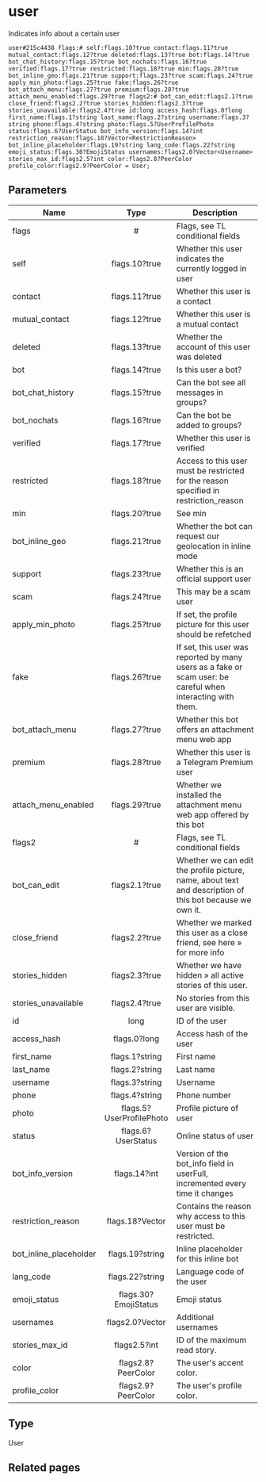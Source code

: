 # user
Indicates info about a certain user

```
user#215c4438 flags:# self:flags.10?true contact:flags.11?true mutual_contact:flags.12?true deleted:flags.13?true bot:flags.14?true bot_chat_history:flags.15?true bot_nochats:flags.16?true verified:flags.17?true restricted:flags.18?true min:flags.20?true bot_inline_geo:flags.21?true support:flags.23?true scam:flags.24?true apply_min_photo:flags.25?true fake:flags.26?true bot_attach_menu:flags.27?true premium:flags.28?true attach_menu_enabled:flags.29?true flags2:# bot_can_edit:flags2.1?true close_friend:flags2.2?true stories_hidden:flags2.3?true stories_unavailable:flags2.4?true id:long access_hash:flags.0?long first_name:flags.1?string last_name:flags.2?string username:flags.3?string phone:flags.4?string photo:flags.5?UserProfilePhoto status:flags.6?UserStatus bot_info_version:flags.14?int restriction_reason:flags.18?Vector<RestrictionReason> bot_inline_placeholder:flags.19?string lang_code:flags.22?string emoji_status:flags.30?EmojiStatus usernames:flags2.0?Vector<Username> stories_max_id:flags2.5?int color:flags2.8?PeerColor profile_color:flags2.9?PeerColor = User;
```

## Parameters
| Name | Type | Description |
| ---- | :----: | ----------- |
| flags | # | Flags, see TL conditional fields |
| self | flags.10?true | Whether this user indicates the currently logged in user |
| contact | flags.11?true | Whether this user is a contact |
| mutual_contact | flags.12?true | Whether this user is a mutual contact |
| deleted | flags.13?true | Whether the account of this user was deleted |
| bot | flags.14?true | Is this user a bot? |
| bot_chat_history | flags.15?true | Can the bot see all messages in groups? |
| bot_nochats | flags.16?true | Can the bot be added to groups? |
| verified | flags.17?true | Whether this user is verified |
| restricted | flags.18?true | Access to this user must be restricted for the reason specified in restriction_reason |
| min | flags.20?true | See min |
| bot_inline_geo | flags.21?true | Whether the bot can request our geolocation in inline mode |
| support | flags.23?true | Whether this is an official support user |
| scam | flags.24?true | This may be a scam user |
| apply_min_photo | flags.25?true | If set, the profile picture for this user should be refetched |
| fake | flags.26?true | If set, this user was reported by many users as a fake or scam user: be careful when interacting with them. |
| bot_attach_menu | flags.27?true | Whether this bot offers an attachment menu web app |
| premium | flags.28?true | Whether this user is a Telegram Premium user |
| attach_menu_enabled | flags.29?true | Whether we installed the attachment menu web app offered by this bot |
| flags2 | # | Flags, see TL conditional fields |
| bot_can_edit | flags2.1?true | Whether we can edit the profile picture, name, about text and description of this bot because we own it. |
| close_friend | flags2.2?true | Whether we marked this user as a close friend, see here » for more info |
| stories_hidden | flags2.3?true | Whether we have hidden » all active stories of this user. |
| stories_unavailable | flags2.4?true | No stories from this user are visible. |
| id | long | ID of the user |
| access_hash | flags.0?long | Access hash of the user |
| first_name | flags.1?string | First name |
| last_name | flags.2?string | Last name |
| username | flags.3?string | Username |
| phone | flags.4?string | Phone number |
| photo | flags.5?UserProfilePhoto | Profile picture of user |
| status | flags.6?UserStatus | Online status of user |
| bot_info_version | flags.14?int | Version of the bot_info field in userFull, incremented every time it changes |
| restriction_reason | flags.18?Vector<RestrictionReason> | Contains the reason why access to this user must be restricted. |
| bot_inline_placeholder | flags.19?string | Inline placeholder for this inline bot |
| lang_code | flags.22?string | Language code of the user |
| emoji_status | flags.30?EmojiStatus | Emoji status |
| usernames | flags2.0?Vector<Username> | Additional usernames |
| stories_max_id | flags2.5?int | ID of the maximum read story. |
| color | flags2.8?PeerColor | The user's accent color. |
| profile_color | flags2.9?PeerColor | The user's profile color. |


## Type
User

## Related pages
